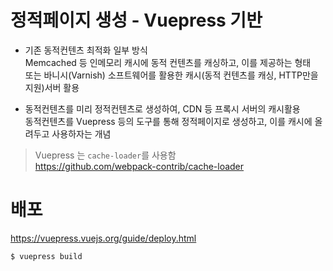 # 정적페이지 생성 - Vuepress 기반

- 기존 동적컨텐츠 최적화 일부 방식  
Memcached 등 인메모리 캐시에 동적 컨텐츠를 캐싱하고, 이를 제공하는 형태  
또는 바니시(Varnish) 소프트웨어를 활용한 캐시(동적 컨텐츠를 캐싱, HTTP만을 지원)서버 활용
  
- 동적컨텐츠를 미리 정적컨텐츠로 생성하여, CDN 등 프록시 서버의 캐시활용  
동적컨텐츠를 Vuepress 등의 도구를 통해 정적페이지로 생성하고, 이를 캐시에 올려두고 사용하자는 개념  
  
> Vuepress 는 `cache-loader`를 사용함  
https://github.com/webpack-contrib/cache-loader  
  

# 배포
https://vuepress.vuejs.org/guide/deploy.html  
```
$ vuepress build
```
